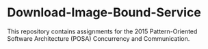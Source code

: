 # Download-Image-Bound-Service
This repository contains assignments for the 2015 Pattern-Oriented Software Architecture (POSA) Concurrency and Communication.
